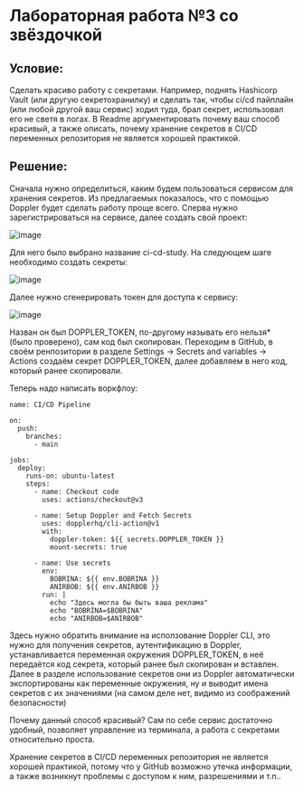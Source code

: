 # Лабораторная работа №3 со звёздочкой

## Условие:
Сделать красиво работу с секретами. Например, поднять Hashicorp Vault (или другую секретохранилку) и сделать так, чтобы ci/cd пайплайн (или любой другой ваш сервис) ходил туда, брал секрет, использовал его не светя в логах. В Readme аргументировать почему ваш способ красивый, а также описать, почему хранение секретов в CI/CD переменных репозитория не является хорошей практикой.

## Решение:

Сначала нужно определиться, каким будем пользоваться сервисом для хранения секретов. Из предлагаемых показалось, что с помощью Doppler будет сделать работу проще всего. Сперва нужно зарегистрироваться на сервисе, далее создать свой проект:

![image](https://github.com/user-attachments/assets/5dd81e17-a1b2-4eb6-b841-249c348ad56b)

Для него было выбрано название ci-cd-study. На следующем шаге необходимо создать секреты: 

![image](https://github.com/user-attachments/assets/81453c88-0a9c-4c8a-840e-64744702291f)

Далее нужно сгенерировать токен для доступа к сервису:

![image](https://github.com/user-attachments/assets/6da83dad-8c78-4a22-816b-7f091e9e6a44)

Назван он был DOPPLER_TOKEN, по-другому называть его нельзя* (было проверено), сам код был скопирован. Переходим в GitHub, в своём ренпозитории в разделе Settings -> Secrets and variables -> Actions создаём секрет DOPPLER_TOKEN, далее добавляем в него код, который ранее скопировали. 

Теперь надо написать воркфлоу:
```
name: CI/CD Pipeline

on:
  push:
    branches:
      - main

jobs:
  deploy:
    runs-on: ubuntu-latest
    steps:
      - name: Checkout code
        uses: actions/checkout@v3

      - name: Setup Doppler and Fetch Secrets
        uses: dopplerhq/cli-action@v1
        with:
          doppler-token: ${{ secrets.DOPPLER_TOKEN }}
          mount-secrets: true 

      - name: Use secrets
        env:
          BOBRINA: ${{ env.BOBRINA }}
          ANIRBOB: ${{ env.ANIRBOB }}
        run: |
          echo "Здесь могла бы быть ваша реклама"
          echo "BOBRINA=$BOBRINA"
          echo "ANIRBOB=$ANIRBOB"
```

Здесь нужно обратить внимание на исползование Doppler CLI, это нужно для получения секретов, аутентификацию в Doppler, устанавливается переменная окружения DOPPLER_TOKEN, в неё передаётся код секрета, который ранее был скопирован и вставлен. Далее в разделе использование секретов они из Doppler автоматически экспортированы как переменные окружения, ну и выводит имена секретов с их значениями (на самом деле нет, видимо из соображений безопасности)

Почему данный способ красивый? Сам по себе сервис достаточно удобный, позволяет управление из терминала, а работа с секретами относительно проста. 

Хранение секретов в CI/CD переменных репозитория не является хорошей практикой, потому что у GitHub возможно утечка информации, а также возникнут проблемы с доступом к ним, разрешениями и т.п..

